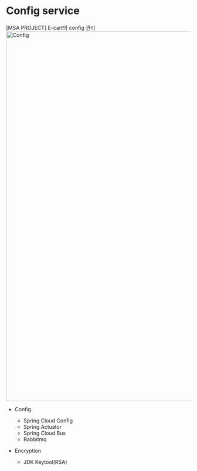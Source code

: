 # Config service

[MSA PROJECT] E-cart의 config 관리
<img width="1010" alt="Config" src="https://github.com/rineeee/Config/assets/62981406/ac8e7304-5e48-478e-a74a-2fdca85297af">

- Config
  - Spring Cloud Config
  - Spring Actuator
  - Spring Cloud Bus
  - Rabbitmq

- Encryption
  - JDK Keytool(RSA)
